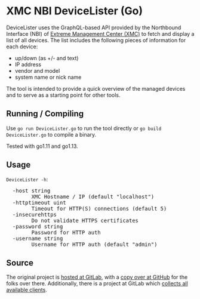 # XMC NBI DeviceLister (Go)

DeviceLister uses the GraphQL-based API provided by the Northbound Interface (NBI) of [Extreme Management Center (XMC)](https://www.extremenetworks.com/product/extreme-management-center/) to fetch and display a list of all devices. The list includes the following pieces of information for each device:

  * up/down (as +/- and text)
  * IP address
  * vendor and model
  * system name or nick name

The tool is intended to provide a quick overview of the managed devices and to serve as a starting point for other tools.

## Running / Compiling

Use `go run DeviceLister.go` to run the tool directly or `go build DeviceLister.go` to compile a binary.

Tested with go1.11 and go1.13.

## Usage

`DeviceLister -h`:

<pre>
  -host string
    	XMC Hostname / IP (default "localhost")
  -httptimeout uint
    	Timeout for HTTP(S) connections (default 5)
  -insecurehttps
    	Do not validate HTTPS certificates
  -password string
    	Password for HTTP auth
  -username string
    	Username for HTTP auth (default "admin")
</pre>

## Source

The original project is [hosted at GitLab](https://gitlab.com/rbrt-weiler/xmc-nbi-devicelister-go), with a [copy over at GitHub](https://github.com/rbrt-weiler/xmc-nbi-devicelister-go) for the folks over there. Additionally, there is a project at GitLab which [collects all available clients](https://gitlab.com/rbrt-weiler/xmc-nbi-clients).
